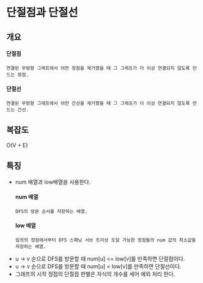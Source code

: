# 단절점과 단절선

## 개요
  #### 단절점
    연결된 무방향 그래프에서 어떤 정점을 제거했을 때 그 그래프가 더 이상 연결되지 않도록 만드는 정점.
  #### 단절선
    연결된 무방향 그래프에서 어떤 간선을 제거했을 때 그 그래프가 더 이상 연결되지 않도록 만드는 간선.

## 복잡도
O(V + E)  

## 특징
* num 배열과 low배열을 사용한다.  
  #### num 배열
      DFS의 방문 순서를 저장하는 배열.  
  #### low 배열
      임의의 정점에서부터 DFS 스패닝 서브 트리상 도달 가능한 정점들의 num 값의 최소값을 저장하는 배열.
* u -> v 순으로 DFS를 방문할 때 num[u] <= low[v]를 만족하면 단절점이다.
* u -> v 순으로 DFS를 방문할 때 num[u] < low[v]를 만족하면 단절선이다.
* 그래프의 시작 정점의 단절점 판별은 자식의 개수를 세어 예외 처리 한다.
